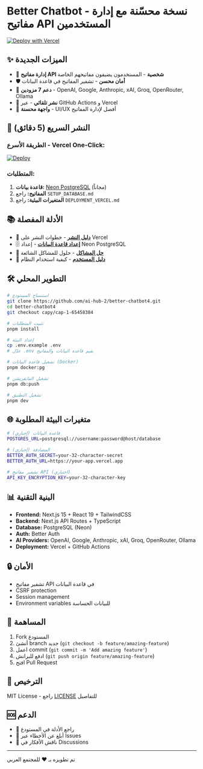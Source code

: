 # Better Chatbot - نسخة محسّنة مع إدارة مفاتيح API المستخدمين

[![Deploy with Vercel](https://vercel.com/button)](https://vercel.com/new/clone?repository-url=https://github.com/ai-hub-2/better-chatbot4/tree/capy/cap-1-65458384)

## ✨ الميزات الجديدة

- 🔑 **إدارة مفاتيح API شخصية** - المستخدمون يضيفون مفاتيحهم الخاصة
- 🛡️ **أمان محسن** - تشفير المفاتيح في قاعدة البيانات
- 🎯 **دعم 7 مزودين** - OpenAI, Google, Anthropic, xAI, Groq, OpenRouter, Ollama
- 🚀 **نشر تلقائي** - عبر GitHub Actions و Vercel
- 📱 **واجهة محسنة** - UI/UX أفضل لإدارة المفاتيح

## 🚀 النشر السريع (5 دقائق)

### الطريقة الأسرع - Vercel One-Click:
[![Deploy](https://vercel.com/button)](https://vercel.com/new/clone?repository-url=https://github.com/ai-hub-2/better-chatbot4/tree/capy/cap-1-65458384&env=POSTGRES_URL,BETTER_AUTH_SECRET,BETTER_AUTH_URL&envDescription=Database%20URL,%20Auth%20Secret,%20and%20App%20URL&envLink=https://github.com/ai-hub-2/better-chatbot4/blob/capy/cap-1-65458384/DEPLOYMENT_VERCEL.md)

### المتطلبات:
1. **قاعدة بيانات:** [Neon PostgreSQL](https://neon.tech) (مجاناً)
2. **المفاتيح:** راجع `SETUP_DATABASE.md`
3. **المتغيرات البيئية:** راجع `DEPLOYMENT_VERCEL.md`

## 📚 الأدلة المفصلة

- 📖 **[دليل النشر](DEPLOYMENT_VERCEL.md)** - خطوات النشر على Vercel
- 🗄️ **[إعداد قاعدة البيانات](SETUP_DATABASE.md)** - إعداد Neon PostgreSQL  
- 🔧 **[حل المشاكل](TROUBLESHOOTING.md)** - حلول للمشاكل الشائعة
- 🔑 **[دليل المستخدم](USER_API_KEYS_GUIDE.md)** - كيفية استخدام النظام

## 🛠️ التطوير المحلي

```bash
# استنساخ المستودع
git clone https://github.com/ai-hub-2/better-chatbot4.git
cd better-chatbot4
git checkout capy/cap-1-65458384

# تثبيت المتطلبات
pnpm install

# إعداد البيئة
cp .env.example .env
# عدّل .env بقيم قاعدة البيانات والمفاتيح

# تشغيل قاعدة البيانات (Docker)
pnpm docker:pg

# تشغيل المايقريشن
pnpm db:push

# تشغيل التطبيق
pnpm dev
```

## 🌐 متغيرات البيئة المطلوبة

```bash
# قاعدة البيانات (إجباري)
POSTGRES_URL=postgresql://username:password@host/database

# المصادقة (إجباري)  
BETTER_AUTH_SECRET=your-32-character-secret
BETTER_AUTH_URL=https://your-app.vercel.app

# تشفير مفاتيح API (اختياري)
API_KEY_ENCRYPTION_KEY=your-32-character-key
```

## 📊 البنية التقنية

- **Frontend:** Next.js 15 + React 19 + TailwindCSS
- **Backend:** Next.js API Routes + TypeScript
- **Database:** PostgreSQL (Neon)  
- **Auth:** Better Auth
- **AI Providers:** OpenAI, Google, Anthropic, xAI, Groq, OpenRouter, Ollama
- **Deployment:** Vercel + GitHub Actions

## 🔒 الأمان

- تشفير مفاتيح API في قاعدة البيانات
- CSRF protection
- Session management
- Environment variables للبيانات الحساسة

## 🤝 المساهمة

1. Fork المستودع
2. أنشئ branch جديد (`git checkout -b feature/amazing-feature`)
3. اعمل commit (`git commit -m 'Add amazing feature'`)
4. ادفع للبرانش (`git push origin feature/amazing-feature`)
5. افتح Pull Request

## 📝 الترخيص

MIT License - راجع [LICENSE](LICENSE) للتفاصيل

## 🆘 الدعم

- 📖 راجع الأدلة في المستودع
- 🐛 أبلغ عن الأخطاء عبر Issues
- 💬 ناقش الأفكار في Discussions

---

تم تطويره بـ ❤️ للمجتمع العربي